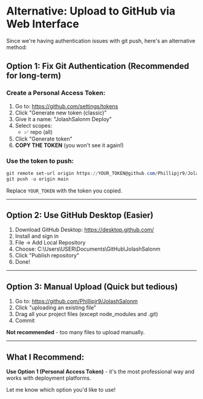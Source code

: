 # Alternative: Upload to GitHub via Web Interface

Since we're having authentication issues with git push, here's an alternative method:

## Option 1: Fix Git Authentication (Recommended for long-term)

### Create a Personal Access Token:

1. Go to: https://github.com/settings/tokens
2. Click "Generate new token (classic)"
3. Give it a name: "JolashSalonm Deploy"
4. Select scopes:
   - ✅ repo (all)
5. Click "Generate token"
6. **COPY THE TOKEN** (you won't see it again!)

### Use the token to push:

```powershell
git remote set-url origin https://YOUR_TOKEN@github.com/Phillipjr9/JolashSalonm.git
git push -u origin main
```

Replace `YOUR_TOKEN` with the token you copied.

---

## Option 2: Use GitHub Desktop (Easier)

1. Download GitHub Desktop: https://desktop.github.com/
2. Install and sign in
3. File → Add Local Repository
4. Choose: C:\Users\USER\Documents\GitHub\JolashSalonm
5. Click "Publish repository"
6. Done!

---

## Option 3: Manual Upload (Quick but tedious)

1. Go to: https://github.com/Phillipjr9/JolashSalonm
2. Click "uploading an existing file"
3. Drag all your project files (except node_modules and .git)
4. Commit

**Not recommended** - too many files to upload manually.

---

## What I Recommend:

**Use Option 1 (Personal Access Token)** - it's the most professional way and works with deployment platforms.

Let me know which option you'd like to use!
